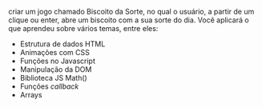criar um jogo chamado Biscoito da Sorte, no qual o usuário, a partir de um clique ou enter, abre um biscoito com a sua sorte do dia. Você aplicará o que aprendeu sobre vários temas, entre eles:

- Estrutura de dados HTML
- Animações com CSS
- Funções no Javascript
- Manipulação da DOM
- Biblioteca JS Math()
- Funções *callback*
- Arrays

<!-- Além de criar a pasta **assets**, que irá conter as imagens da sua aplicação, seu projeto deverá ter os seguintes arquivos:

- index.html
- style.css
- main.js -->
